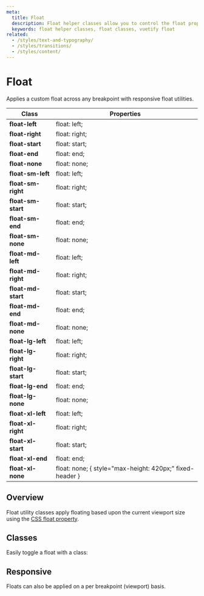 ```yaml
---
meta:
  title: Float
  description: Float helper classes allow you to control the float property of an element based upon the viewport size.
  keywords: float helper classes, float classes, vuetify float
related:
  - /styles/text-and-typography/
  - /styles/transitions/
  - /styles/content/
---
```


# Float

Applies a custom float across any breakpoint with responsive float utilities.

<PageFeatures />

| Class | Properties |
| - | - |
| **float-left** | float: left; |
| **float-right** | float: right; |
| **float-start** | float: start; |
| **float-end** | float: end; |
| **float-none** | float: none; |
| **float-sm-left** |  float: left; |
| **float-sm-right** |  float: right; |
| **float-sm-start** |  float: start; |
| **float-sm-end** |  float: end; |
| **float-sm-none** |  float: none; |
| **float-md-left** |  float: left; |
| **float-md-right** |  float: right; |
| **float-md-start** |  float: start; |
| **float-md-end** |  float: end; |
| **float-md-none** |  float: none; |
| **float-lg-left** |  float: left; |
| **float-lg-right** |  float: right; |
| **float-lg-start** |  float: start; |
| **float-lg-end** |  float: end; |
| **float-lg-none** |  float: none; |
| **float-xl-left** |  float: left; |
| **float-xl-right** |  float: right; |
| **float-xl-start** |  float: start; |
| **float-xl-end** |  float: end; |
| **float-xl-none** |  float: none; { style="max-height: 420px;" fixed-header } |

<VoPromotionsCardVuetify />

## Overview

Float utility classes apply floating based upon the current viewport size using the [CSS float property](https://developer.mozilla.org/en-US/docs/Web/CSS/float).

<FeaturesBreakpointsTable />

## Classes

Easily toggle a float with a class:

<ExamplesExample file="float/classes" />

## Responsive

Floats can also be applied on a per breakpoint (viewport) basis.

<ExamplesExample file="float/responsive" />
